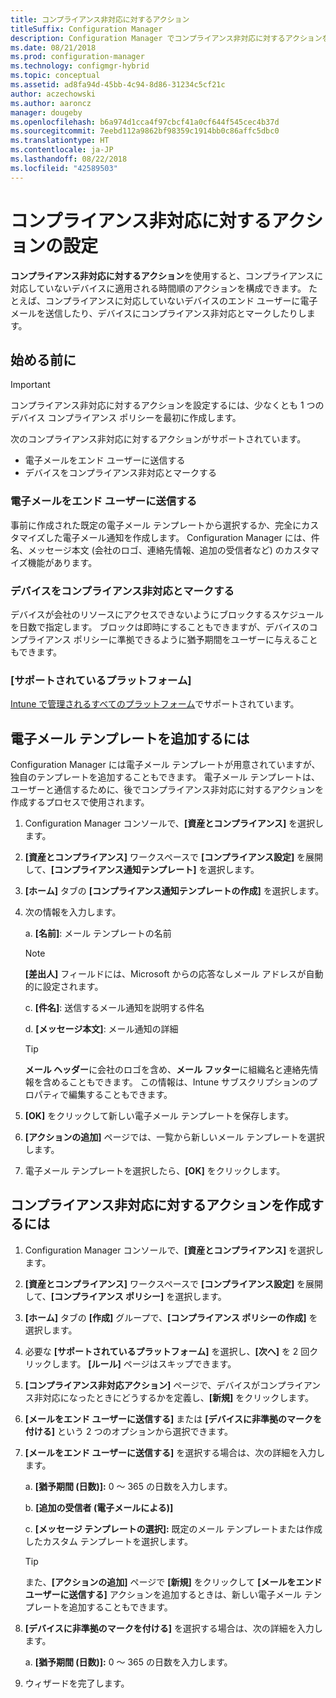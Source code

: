 ```yaml
---
title: コンプライアンス非対応に対するアクション
titleSuffix: Configuration Manager
description: Configuration Manager でコンプライアンス非対応に対するアクションを設定する方法について説明します。
ms.date: 08/21/2018
ms.prod: configuration-manager
ms.technology: configmgr-hybrid
ms.topic: conceptual
ms.assetid: ad8fa94d-45bb-4c94-8d86-31234c5cf21c
author: aczechowski
ms.author: aaroncz
manager: dougeby
ms.openlocfilehash: b6a974d1cca4f97cbcf41a0cf644f545cec4b37d
ms.sourcegitcommit: 7eebd112a9862bf98359c1914bb0c86affc5dbc0
ms.translationtype: HT
ms.contentlocale: ja-JP
ms.lasthandoff: 08/22/2018
ms.locfileid: "42589503"
---
```

# <a name="set-up-actions-for-non-compliance"></a>コンプライアンス非対応に対するアクションの設定

**コンプライアンス非対応に対するアクション**を使用すると、コンプライアンスに対応していないデバイスに適用される時間順のアクションを構成できます。 たとえば、コンプライアンスに対応していないデバイスのエンド ユーザーに電子メールを送信したり、デバイスにコンプライアンス非対応とマークしたりします。



## <a name="before-you-begin"></a>始める前に

> [!IMPORTANT]  
> コンプライアンス非対応に対するアクションを設定するには、少なくとも 1 つのデバイス コンプライアンス ポリシーを最初に作成します。  

次のコンプライアンス非対応に対するアクションがサポートされています。

- 電子メールをエンド ユーザーに送信する
- デバイスをコンプライアンス非対応とマークする

### <a name="send-e-mail-to-end-user"></a>電子メールをエンド ユーザーに送信する

事前に作成された既定の電子メール テンプレートから選択するか、完全にカスタマイズした電子メール通知を作成します。 Configuration Manager には、件名、メッセージ本文 (会社のロゴ、連絡先情報、追加の受信者など) のカスタマイズ機能があります。

### <a name="mark-devices-non-compliant"></a>デバイスをコンプライアンス非対応とマークする

デバイスが会社のリソースにアクセスできないようにブロックするスケジュールを日数で指定します。 ブロックは即時にすることもできますが、デバイスのコンプライアンス ポリシーに準拠できるように猶予期間をユーザーに与えることもできます。

### <a name="supported-platforms"></a>[サポートされているプラットフォーム]

[Intune で管理されるすべてのプラットフォーム](https://docs.microsoft.com/intune/supported-devices-browsers)でサポートされています。



## <a name="to-add-an-email-template"></a>電子メール テンプレートを追加するには

Configuration Manager には電子メール テンプレートが用意されていますが、独自のテンプレートを追加することもできます。 電子メール テンプレートは、ユーザーと通信するために、後でコンプライアンス非対応に対するアクションを作成するプロセスで使用されます。

1. Configuration Manager コンソールで、**[資産とコンプライアンス]** を選択します。  

2. **[資産とコンプライアンス]** ワークスペースで **[コンプライアンス設定]** を展開して、**[コンプライアンス通知テンプレート]** を選択します。  

3. **[ホーム]** タブの **[コンプライアンス通知テンプレートの作成]** を選択します。  

4. 次の情報を入力します。  

    a. **[名前]**: メール テンプレートの名前  

    > [!Note]  
    > **[差出人]** フィールドには、Microsoft からの応答なしメール アドレスが自動的に設定されます。<!--SCCMDocs issue 652-->  

    c. **[件名]**: 送信するメール通知を説明する件名  

    d. **[メッセージ本文]**: メール通知の詳細  

    > [!TIP]  
    > **メール ヘッダー**に会社のロゴを含め、**メール フッター**に組織名と連絡先情報を含めることもできます。 この情報は、Intune サブスクリプションのプロパティで編集することもできます。  

5. **[OK]** をクリックして新しい電子メール テンプレートを保存します。  

6. **[アクションの追加]** ページでは、一覧から新しいメール テンプレートを選択します。  

7. 電子メール テンプレートを選択したら、**[OK]** をクリックします。  



## <a name="to-create-actions-for-non-compliance"></a>コンプライアンス非対応に対するアクションを作成するには

1. Configuration Manager コンソールで、**[資産とコンプライアンス]** を選択します。  

2. **[資産とコンプライアンス]** ワークスペースで **[コンプライアンス設定]** を展開して、**[コンプライアンス ポリシー]** を選択します。  

3. **[ホーム]** タブの **[作成]** グループで、**[コンプライアンス ポリシーの作成]** を選択します。  

4. 必要な **[サポートされているプラットフォーム]** を選択し、**[次へ]** を 2 回クリックします。 **[ルール]** ページはスキップできます。  

5. **[コンプライアンス非対応アクション]** ページで、デバイスがコンプライアンス非対応になったときにどうするかを定義し、**[新規]** をクリックします。  

6. **[メールをエンド ユーザーに送信する]** または **[デバイスに非準拠のマークを付ける]** という 2 つのオプションから選択できます。  

7. **[メールをエンド ユーザーに送信する]** を選択する場合は、次の詳細を入力します。  

    a. **[猶予期間 (日数)]:** 0 ～ 365 の日数を入力します。  

    b. **[追加の受信者 (電子メールによる)]**  

    c. **[メッセージ テンプレートの選択]:** 既定のメール テンプレートまたは作成したカスタム テンプレートを選択します。  
    
    > [!TIP]   
    > また、**[アクションの追加]** ページで **[新規]** をクリックして **[メールをエンド ユーザーに送信する]** アクションを追加するときは、新しい電子メール テンプレートを追加することもできます。  

8. **[デバイスに非準拠のマークを付ける]** を選択する場合は、次の詳細を入力します。  

    a. **[猶予期間 (日数)]:** 0 ～ 365 の日数を入力します。  

9. ウィザードを完了します。  

